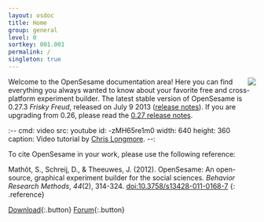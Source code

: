 ```yaml
---
layout: osdoc
title: Home
group: general
level: 0
sortkey: 001.001
permalink: /
singleton: true
---
```


<div style='float:right;margin-left:16px;text-align:right;'>
	<img src="/img/fig/fig1.1.1.png" />	
</div>

Welcome to the OpenSesame documentation area! Here you can find everything you always wanted to know about your favorite free and cross-platform experiment builder. The latest stable version of OpenSesame is 0.27.3 *Frisky Freud*, released on July 9 2013 ([release notes][]). If you are upgrading from 0.26, please read the [0.27 release notes][].

:--
cmd: video
src: youtube
id: -zMH65re1m0
width: 640
height: 360
caption: Video tutorial by [Chris Longmore].
--:

To cite OpenSesame in your work, please use the following reference:

Mathôt, S., Schreij, D., & Theeuwes, J. (2012). OpenSesame: An open-source, graphical experiment builder for the social sciences. *Behavior Research Methods*, *44*(2), 314-324. [doi:10.3758/s13428-011-0168-7](http://dx.doi.org/10.3758/s13428-011-0168-7)
{: .reference}

[Download][]{:.button}
[Forum][]{:.button}

[forum]: http://forum.cogsci.nl/
[0.27 release notes]: /notes/0.27
[release notes]: /notes/0.27.3
[download]: /getting-opensesame/download/
[chris longmore]: http://www.chrislongmore.co.uk/